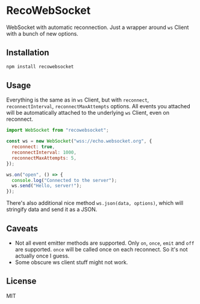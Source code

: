 # RecoWebSocket

WebSocket with automatic reconnection. Just a wrapper around `ws` Client with a bunch of new options.

## Installation

```bash
npm install recowebsocket
```

## Usage

Everything is the same as in `ws` Client, but with `reconnect`, `reconnectInterval`, `reconnectMaxAttempts` options. All events you attached will be automatically attached to the underlying `ws` Client, even on reconnect.

```js
import WebSocket from "recowebsocket";

const ws = new WebSocket("wss://echo.websocket.org", {
  reconnect: true,
  reconnectInterval: 1000,
  reconnectMaxAttempts: 5,
});

ws.on("open", () => {
  console.log("Connected to the server");
  ws.send("Hello, server!");
});
```

There's also additional nice method `ws.json(data, options)`, which will stringify data and send it as a JSON.

## Caveats

- Not all event emitter methods are supported. Only `on`, `once`, `emit` and `off` are supported. `once` will be called once on each reconnect. So it's not actually once I guess.
- Some obscure ws client stuff might not work.

## License

MIT
